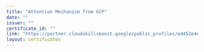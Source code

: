 ```yaml
---
title: "Attention Mechanism from GCP"
date: ""
issuer: ""
certificate_id: ""
link: "https://partner.cloudskillsboost.google/public_profiles/ed452e4e-3f3e-4a3e-b278-cf5db1d98338/badges/3781264"
layout: certificates
---
```

